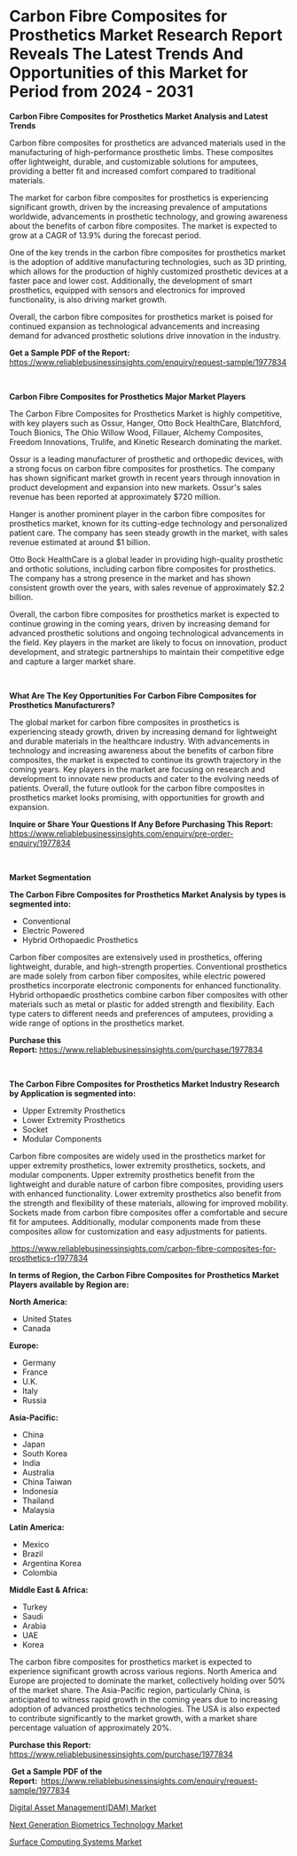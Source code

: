 <p><h1>Carbon Fibre Composites for Prosthetics Market Research Report Reveals The Latest Trends And Opportunities of this Market for Period from 2024 - 2031</h1></p><p><strong>Carbon Fibre Composites for Prosthetics Market Analysis and Latest Trends</strong></p>
<p><p>Carbon fibre composites for prosthetics are advanced materials used in the manufacturing of high-performance prosthetic limbs. These composites offer lightweight, durable, and customizable solutions for amputees, providing a better fit and increased comfort compared to traditional materials.</p><p>The market for carbon fibre composites for prosthetics is experiencing significant growth, driven by the increasing prevalence of amputations worldwide, advancements in prosthetic technology, and growing awareness about the benefits of carbon fibre composites. The market is expected to grow at a CAGR of 13.9% during the forecast period.</p><p>One of the key trends in the carbon fibre composites for prosthetics market is the adoption of additive manufacturing technologies, such as 3D printing, which allows for the production of highly customized prosthetic devices at a faster pace and lower cost. Additionally, the development of smart prosthetics, equipped with sensors and electronics for improved functionality, is also driving market growth.</p><p>Overall, the carbon fibre composites for prosthetics market is poised for continued expansion as technological advancements and increasing demand for advanced prosthetic solutions drive innovation in the industry.</p></p>
<p><strong>Get a Sample PDF of the Report:&nbsp;</strong> <a href="https://www.reliablebusinessinsights.com/enquiry/request-sample/1977834">https://www.reliablebusinessinsights.com/enquiry/request-sample/1977834</a></p>
<p>&nbsp;</p>
<p><strong>Carbon Fibre Composites for Prosthetics Major Market Players</strong></p>
<p><p>The Carbon Fibre Composites for Prosthetics Market is highly competitive, with key players such as Ossur, Hanger, Otto Bock HealthCare, Blatchford, Touch Bionics, The Ohio Willow Wood, Fillauer, Alchemy Composites, Freedom Innovations, Trulife, and Kinetic Research dominating the market. </p><p>Ossur is a leading manufacturer of prosthetic and orthopedic devices, with a strong focus on carbon fibre composites for prosthetics. The company has shown significant market growth in recent years through innovation in product development and expansion into new markets. Ossur's sales revenue has been reported at approximately $720 million.</p><p>Hanger is another prominent player in the carbon fibre composites for prosthetics market, known for its cutting-edge technology and personalized patient care. The company has seen steady growth in the market, with sales revenue estimated at around $1 billion.</p><p>Otto Bock HealthCare is a global leader in providing high-quality prosthetic and orthotic solutions, including carbon fibre composites for prosthetics. The company has a strong presence in the market and has shown consistent growth over the years, with sales revenue of approximately $2.2 billion.</p><p>Overall, the carbon fibre composites for prosthetics market is expected to continue growing in the coming years, driven by increasing demand for advanced prosthetic solutions and ongoing technological advancements in the field. Key players in the market are likely to focus on innovation, product development, and strategic partnerships to maintain their competitive edge and capture a larger market share.</p></p>
<p>&nbsp;</p>
<p><strong>What Are The Key Opportunities For Carbon Fibre Composites for Prosthetics Manufacturers?</strong></p>
<p><p>The global market for carbon fibre composites in prosthetics is experiencing steady growth, driven by increasing demand for lightweight and durable materials in the healthcare industry. With advancements in technology and increasing awareness about the benefits of carbon fibre composites, the market is expected to continue its growth trajectory in the coming years. Key players in the market are focusing on research and development to innovate new products and cater to the evolving needs of patients. Overall, the future outlook for the carbon fibre composites in prosthetics market looks promising, with opportunities for growth and expansion.</p></p>
<p><strong>Inquire or Share Your Questions If Any Before Purchasing This Report:</strong> <a href="https://www.reliablebusinessinsights.com/enquiry/pre-order-enquiry/1977834">https://www.reliablebusinessinsights.com/enquiry/pre-order-enquiry/1977834</a></p>
<p>&nbsp;</p>
<p><strong>Market Segmentation</strong></p>
<p><strong>The Carbon Fibre Composites for Prosthetics Market Analysis by types is segmented into:</strong></p>
<p><ul><li>Conventional</li><li>Electric Powered</li><li>Hybrid Orthopaedic Prosthetics</li></ul></p>
<p><p>Carbon fiber composites are extensively used in prosthetics, offering lightweight, durable, and high-strength properties. Conventional prosthetics are made solely from carbon fiber composites, while electric powered prosthetics incorporate electronic components for enhanced functionality. Hybrid orthopaedic prosthetics combine carbon fiber composites with other materials such as metal or plastic for added strength and flexibility. Each type caters to different needs and preferences of amputees, providing a wide range of options in the prosthetics market.</p></p>
<p><strong>Purchase this Report:&nbsp;</strong><a href="https://www.reliablebusinessinsights.com/purchase/1977834">https://www.reliablebusinessinsights.com/purchase/1977834</a></p>
<p>&nbsp;</p>
<p><strong>The Carbon Fibre Composites for Prosthetics Market Industry Research by Application is segmented into:</strong></p>
<p><ul><li>Upper Extremity Prosthetics</li><li>Lower Extremity Prosthetics</li><li>Socket</li><li>Modular Components</li></ul></p>
<p><p>Carbon fibre composites are widely used in the prosthetics market for upper extremity prosthetics, lower extremity prosthetics, sockets, and modular components. Upper extremity prosthetics benefit from the lightweight and durable nature of carbon fibre composites, providing users with enhanced functionality. Lower extremity prosthetics also benefit from the strength and flexibility of these materials, allowing for improved mobility. Sockets made from carbon fibre composites offer a comfortable and secure fit for amputees. Additionally, modular components made from these composites allow for customization and easy adjustments for patients.</p></p>
<p><a href="https://www.reliablebusinessinsights.com/carbon-fibre-composites-for-prosthetics-r1977834">&nbsp;https://www.reliablebusinessinsights.com/carbon-fibre-composites-for-prosthetics-r1977834</a></p>
<p><strong>In terms of Region, the Carbon Fibre Composites for Prosthetics Market Players available by Region are:</strong></p>
<p>
    <p> <strong> North America: </strong>
        <ul>
            <li>United States</li>
            <li>Canada</li>
        </ul>
        </p> 
    <p> <strong> Europe: </strong>
        <ul>
            <li>Germany</li>
            <li>France</li>
            <li>U.K.</li>
            <li>Italy</li>
            <li>Russia</li>
        </ul>
        </p> 
    <p> <strong> Asia-Pacific: </strong>
        <ul>
            <li>China</li>
            <li>Japan</li>
            <li>South Korea</li>
            <li>India</li>
            <li>Australia</li>
            <li>China Taiwan</li>
            <li>Indonesia</li>
            <li>Thailand</li>
            <li>Malaysia</li>
        </ul>
        </p> 
    <p> <strong> Latin America: </strong>
        <ul>
            <li>Mexico</li>
            <li>Brazil</li>
            <li>Argentina Korea</li>
            <li>Colombia</li>
        </ul>
        </p> 
    <p> <strong> Middle East & Africa: </strong>
        <ul>
            <li>Turkey</li>
            <li>Saudi</li>
            <li>Arabia</li>
            <li>UAE</li>
            <li>Korea</li>
        </ul>
    </p>
    </p>
<p><p>The carbon fibre composites for prosthetics market is expected to experience significant growth across various regions. North America and Europe are projected to dominate the market, collectively holding over 50% of the market share. The Asia-Pacific region, particularly China, is anticipated to witness rapid growth in the coming years due to increasing adoption of advanced prosthetics technologies. The USA is also expected to contribute significantly to the market growth, with a market share percentage valuation of approximately 20%.</p></p>
<p><strong>Purchase this Report: </strong><a href="https://www.reliablebusinessinsights.com/purchase/1977834">https://www.reliablebusinessinsights.com/purchase/1977834</a></p>
<p>&nbsp;<strong>Get a Sample PDF of the Report:&nbsp;&nbsp;</strong><a href="https://www.reliablebusinessinsights.com/enquiry/request-sample/1977834">https://www.reliablebusinessinsights.com/enquiry/request-sample/1977834</a></p>
<p><strong></strong></p>
<p><p><a href="https://github.com/joannesouthgate/Market-Research-Report-List-4/blob/main/digital-asset-managementdam-market.md">Digital Asset Management(DAM) Market</a></p><p><a href="https://github.com/niyotibauri9/Market-Research-Report-List-1/blob/main/next-generation-biometrics-technology-market.md">Next Generation Biometrics Technology Market</a></p><p><a href="https://github.com/sofayahoo2023/Market-Research-Report-List-5/blob/main/surface-computing-systems-market.md">Surface Computing Systems Market</a></p></p>